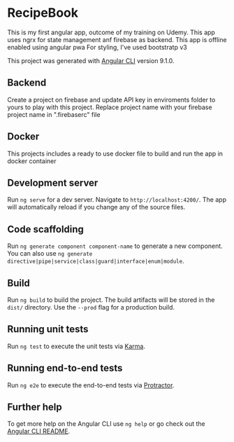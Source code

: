 # RecipeBook
This is my first angular app, outcome of my training on Udemy.
This app uses ngrx for state management anf firebase as backend.
This app is offline enabled using angular pwa
For styling, I've used bootstratp v3

This project was generated with [Angular CLI](https://github.com/angular/angular-cli) version 9.1.0.

## Backend

Create a project on firebase and update API key in enviroments folder to yours to play with this project.
Replace project name with your firebase project name in ".firebaserc" file

## Docker
This projects includes a ready to use docker file to build and run the app in docker container

## Development server

Run `ng serve` for a dev server. Navigate to `http://localhost:4200/`. The app will automatically reload if you change any of the source files.

## Code scaffolding

Run `ng generate component component-name` to generate a new component. You can also use `ng generate directive|pipe|service|class|guard|interface|enum|module`.

## Build

Run `ng build` to build the project. The build artifacts will be stored in the `dist/` directory. Use the `--prod` flag for a production build.

## Running unit tests

Run `ng test` to execute the unit tests via [Karma](https://karma-runner.github.io).

## Running end-to-end tests

Run `ng e2e` to execute the end-to-end tests via [Protractor](http://www.protractortest.org/).

## Further help

To get more help on the Angular CLI use `ng help` or go check out the [Angular CLI README](https://github.com/angular/angular-cli/blob/master/README.md).
